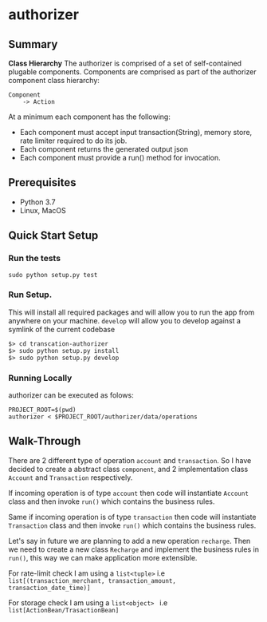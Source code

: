 # authorizer

## Summary
**Class Hierarchy**
The authorizer is comprised of a set of self-contained plugable components.
Components are comprised as part of the authorizer component class hierarchy:
```
Component
    -> Action
```

At a minimum each component has the following:
- Each component must accept input transaction(String), memory store, rate limiter required to do its job.
- Each component returns the generated output json
- Each component must provide a run() method for invocation.

## Prerequisites
- Python 3.7
- Linux, MacOS

## Quick Start Setup

### Run the tests
```
sudo python setup.py test
```

### Run Setup. 
This will install all required packages and will allow you to run the app from anywhere on your machine.
`develop` will allow you to develop against a symlink of the current codebase
```
$> cd transcation-authorizer
$> sudo python setup.py install
$> sudo python setup.py develop
```

### Running Locally
authorizer can be executed as folows:

```
PROJECT_ROOT=$(pwd)
authorizer < $PROJECT_ROOT/authorizer/data/operations
```
## Walk-Through
There are 2 different type of operation `account` and  `transaction`. 
So I have decided to create a abstract class `component`, and 2 implementation class
`Account` and  `Transaction` respectively.

If incoming operation is of type `account` then code will instantiate `Account` class and then invoke `run()` which contains the business rules.

Same if incoming operation is of type `transaction` then code will instantiate `Transaction` class and then invoke `run()` which contains the business rules.

Let's say in future we are planning to add a new operation `recharge`. Then we need to create a new class `Recharge` and implement the business rules in `run()`,
this way we can make application more extensible.

For rate-limit check I am using a `list<tuple>` i.e `list[(transaction_merchant, transaction_amount, transaction_date_time)]`

For storage check I am using a `list<object> ` i.e `list[ActionBean/TrasactionBean]`


